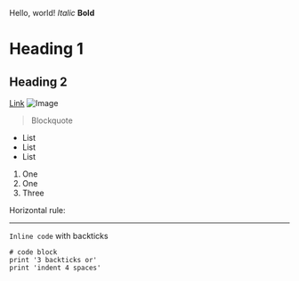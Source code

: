 Hello, world!
*Italic*
**Bold**
# Heading 1
## Heading 2
[Link](https://www.youtube.com/watch?v=GZqizez1Dzs)
![Image](https://commonmark.org/help/images/favicon.png)
> Blockquote
* List
* List
* List
1. One
2. One
3. Three

Horizontal rule:
_ _ _

`Inline code` with backticks

```
# code block
print '3 backticks or'
print 'indent 4 spaces'
```
